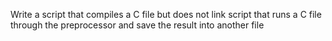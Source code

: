 Write a script that compiles a C file but does not link
 script that runs a C file through the preprocessor and save the result into another file
